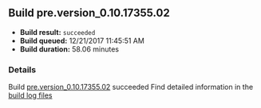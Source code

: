## Build pre.version_0.10.17355.02
- **Build result:** `succeeded`
- **Build queued:** 12/21/2017 11:45:51 AM
- **Build duration:** 58.06 minutes
### Details
Build [pre.version_0.10.17355.02](https://winappstudio.visualstudio.com/web/build.aspx?pcguid=a4ef43be-68ce-4195-a619-079b4d9834c2&builduri=vstfs%3a%2f%2f%2fBuild%2fBuild%2f24502) succeeded
Find detailed information in the [build log files](https://uwpctdiags.blob.core.windows.net/buildlogs/pre.version_0.10.17355.02_logs.zip)
